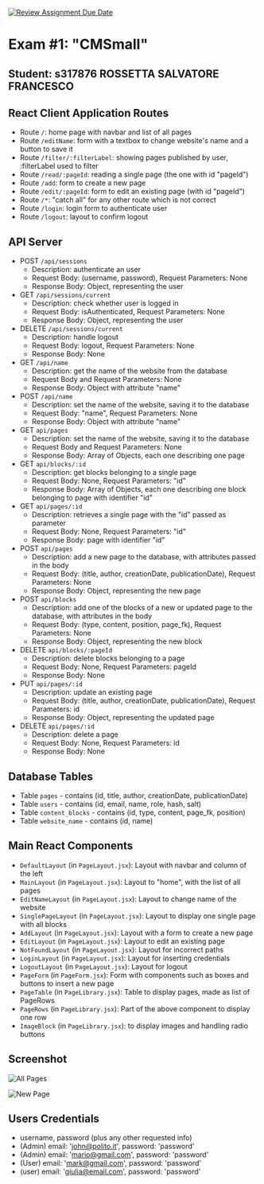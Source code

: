 [![Review Assignment Due Date](https://classroom.github.com/assets/deadline-readme-button-24ddc0f5d75046c5622901739e7c5dd533143b0c8e959d652212380cedb1ea36.svg)](https://classroom.github.com/a/8AapHqUJ)
# Exam #1: "CMSmall"
## Student: s317876 ROSSETTA SALVATORE FRANCESCO 

## React Client Application Routes

- Route `/`: home page with navbar and list of all pages
- Route `/editName`: form with a textbox to change website's name and a button to save it
- Route `/filter/:filterLabel`: showing pages published by user, :filterLabel used to filter
- Route `/read/:pageId`: reading a single page (the one with id "pageId")
- Route `/add`: form to create a new page
- Route `/edit/:pageId`: form to edit an existing page (with id "pageId")
- Route `/*`: "catch all" for any other route which is not correct
- Route `/login`: login form to authenticate user
- Route `/logout`: layout to confirm logout

## API Server
- POST `/api/sessions`
  - Description: authenticate an user
  - Request Body: (username, password), Request Parameters: None
  - Response Body: Object, representing the user
- GET `/api/sessions/current`
  - Description: check whether user is logged in
  - Request Body: isAuthenticated, Request Parameters: None
  - Response Body: Object, representing the user
- DELETE `/api/sessions/current`
  - Description: handle logout
  - Request Body: logout, Request Parameters: None
  - Response Body: None
- GET `/api/name`
  - Description: get the name of the website from the database
  - Request Body and Request Parameters: None
  - Response Body: Object with attribute "name"
- POST `/api/name`
  - Description: set the name of the website, saving it to the database
  - Request Body: "name", Request Parameters: None
  - Response Body: Object with attribute "name"
- GET `api/pages`
  - Description: set the name of the website, saving it to the database
  - Request Body and Request Parameters: None
  - Response Body: Array of Objects, each one describing one page
- GET `api/blocks/:id`
  - Description: get blocks belonging to a single page
  - Request Body: None, Request Parameters: "id"
  - Response Body: Array of Objects, each one describing one block belonging to page with identifier "id"
- GET `api/pages/:id`
  - Description: retrieves a single page with the "id" passed as parameter
  - Request Body: None, Request Parameters: "id"
  - Response Body: page with identifier "id"
- POST `api/pages`
  - Description: add a new page to the database, with attributes passed in the body
  - Request Body: (title, author, creationDate, publicationDate), Request Parameters: None
  - Response Body: Object, representing the new page 
- POST `api/blocks`
  - Description: add one of the blocks of a new or updated page to the database, with attributes in the body
  - Request Body: (type, content, position, page_fk), Request Parameters: None
  - Response Body: Object, representing the new block
- DELETE `api/blocks/:pageId`
  - Description: delete blocks belonging to a page
  - Request Body: None, Request Parameters: pageId
  - Response Body: None
- PUT `api/pages/:id`
  - Description: update an existing page
  - Request Body: (title, author, creationDate, publicationDate), Request Parameters: id
  - Response Body: Object, representing the updated page
- DELETE `api/pages/:id`
  - Description: delete a page
  - Request Body: None, Request Parameters: id
  - Response Body: None


## Database Tables

- Table `pages` - contains (id, title, author, creationDate, publicationDate)
- Table `users` - contains (id, email, name, role, hash, salt)
- Table `content_blocks` - contains (id, type, content, page_fk, position)
- Table `website_name` - contains (id, name)

## Main React Components
- `DefaultLayout` (in `PageLayout.jsx`): Layout with navbar and column of the left 
- `MainLayout` (in `PageLayout.jsx`): Layout to "home", with the list of all pages
- `EditNameLayout` (in `PageLayout.jsx`): Layout to change name of the website
- `SinglePageLayout` (in `PageLayout.jsx`): Layout to display one single page with all blocks
- `AddLayout` (in `PageLayout.jsx`): Layout with a form to create a new page
- `EditLayout` (in `PageLayout.jsx`): Layout to edit an existing page 
- `NotFoundLayout` (in `PageLayout.jsx`): Layout for incorrect paths
- `LoginLayout` (in `PageLayout.jsx`): Layout for inserting credentials
- `LogoutLayout` (in `PageLayout.jsx`): Layout for logout
- `PageForm` (in `PageForm.jsx`): Form with components such as boxes and buttons to insert a new page
- `PageTable` (in `PageLibrary.jsx`): Table to display pages, made as list of PageRows
- `PageRows` (in `PageLibrary.jsx`): Part of the above component to display one row
- `ImageBlock` (in `PageLibrary.jsx`): to display images and handling radio buttons

## Screenshot

![All Pages](https://github.com/polito-wa1-iz-2023-exams/exam1-cmsmall-taableside/blob/main/screenshots/allPages.png)


![New Page](https://github.com/polito-wa1-iz-2023-exams/exam1-cmsmall-taableside/blob/main/screenshots/creatingNewPage.png)


## Users Credentials

- username, password (plus any other requested info)
- (Admin) email: 'john@polito.it', password: 'password'
- (Admin) email: 'mario@gmail.com', password: 'password'
- (User) email: 'mark@gmail.com', password: 'password'
- (user) email: 'giulia@email.com', password: 'password'
